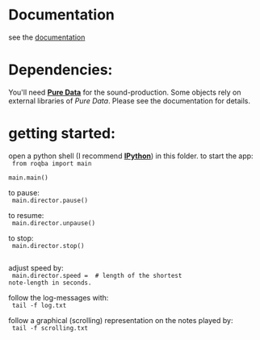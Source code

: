 Documentation
=============

see the [documentation](http://kr1.github.com/roqba/docs/build/html/index.html)

Dependencies:
============

You'll need [**Pure Data**](http://puredata.info/) for the sound-production.
Some objects rely on external libraries of *Pure Data*. Please see the documentation for details.

getting started:
===============

open a python shell (I recommend [**IPython**](http://ipython.org)) in this folder.
to start the app:  
<code>
    from roqba import main  
    main.main()  
</code>
to pause:  
<code>
    main.director.pause()  
</code>
to resume:  
<code>
    main.director.unpause()  
</code>
to stop:  
<code>
    main.director.stop()  
</code>

adjust speed by:  
<code>
    main.director.speed = <speed>  # length of the shortest note-length in seconds.
</code>

follow the log-messages with:  
<code>
    tail -f log.txt
</code>

follow a graphical (scrolling) representation on the notes played by:  
<code>
    tail -f scrolling.txt  
</code>
